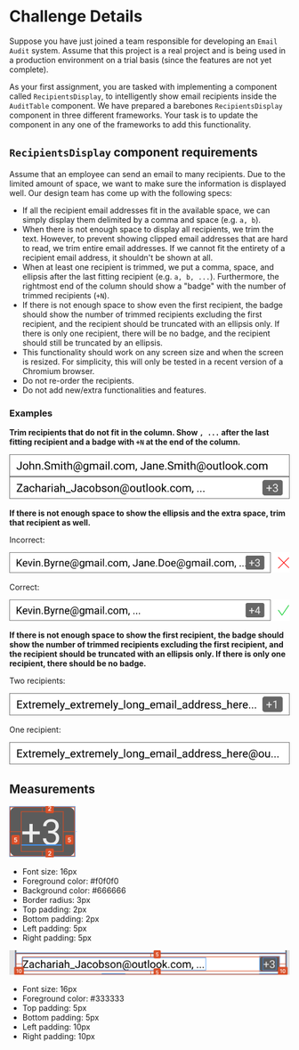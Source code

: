 # Challenge Details

Suppose you have just joined a team responsible for developing an `Email Audit` system. Assume that this project is a real project and is being used in a production
environment on a trial basis (since the features are not yet complete).

As your first assignment, you are tasked with implementing a component called `RecipientsDisplay`, to intelligently show email recipients inside the `AuditTable` component. We have prepared a barebones `RecipientsDisplay` component in three different frameworks. Your task is to update the component in any one of the frameworks to add this functionality.

## `RecipientsDisplay` component requirements

Assume that an employee can send an email to many recipients. Due to the limited amount of space, we want to make sure the information is displayed well. Our design team has come up with the following specs:

- If all the recipient email addresses fit in the available space, we can simply display them delimited by a comma and space (e.g. `a, b`).
- When there is not enough space to display all recipients, we trim the text. However, to prevent showing clipped email addresses that are hard to read, we trim entire email addresses. If we cannot fit the entirety of a recipient email address, it shouldn't be shown at all.
- When at least one recipient is trimmed, we put a comma, space, and ellipsis after the last fitting recipient (e.g. `a, b, ...`). Furthermore, the rightmost end of the column should show a "badge" with the number of trimmed recipients (`+N`).
- If there is not enough space to show even the first recipient, the badge should show the number of trimmed recipients excluding the first recipient, and the recipient should be truncated with an ellipsis only. If there is only one recipient, there will be no badge, and the recipient should still be truncated by an ellipsis.
- This functionality should work on any screen size and when the screen is resized. For simplicity, this will only be tested in a recent version of a Chromium browser.
- Do not re-order the recipients.
- Do not add new/extra functionalities and features.

### Examples

**Trim recipients that do not fit in the column. Show `, ...` after the last fitting recipient and a badge with `+N` at the end of the column.**

![Email trim example 1](Email%20trim%20example%201.svg)

**If there is not enough space to show the ellipsis and the extra space, trim that recipient as well.**

Incorrect:

![Email trim example 2A](Email%20trim%20example%202A.svg)

Correct:

![Email trim example 2B](Email%20trim%20example%202B.svg)

**If there is not enough space to show the first recipient, the badge should show the number of trimmed recipients excluding the first recipient, and the recipient should be truncated with an ellipsis only. If there is only one recipient, there should be no badge.**

Two recipients:

![Email trim example 3A](Email%20trim%20example%203A.svg)

One recipient:

![Email trim example 3B](Email%20trim%20example%203B.svg)

## Measurements

![Badge measurements](Badge%20measurements.png)

- Font size: 16px
- Foreground color: #f0f0f0
- Background color: #666666
- Border radius: 3px
- Top padding: 2px
- Bottom padding: 2px
- Left padding: 5px
- Right padding: 5px

![Cell measurements](Cell%20measurements.png)

- Font size: 16px
- Foreground color: #333333
- Top padding: 5px
- Bottom padding: 5px
- Left padding: 10px
- Right padding: 10px
